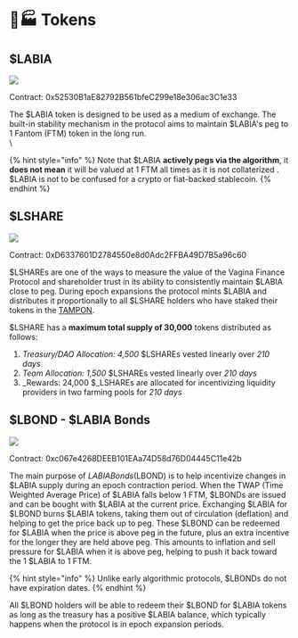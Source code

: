 # 👩🏭 Tokens

## $LABIA

![](../.gitbook/assets/crypto\_main\_cash.png)



Contract: 0x52530B1aE82792B561bfeC299e18e306ac3C1e33

<mark style="color:red;"></mark>

The $LABIA token is designed to be used as a medium of exchange. The built-in stability mechanism in the protocol aims to maintain $LABIA's peg to 1 Fantom (FTM) token in the long run. \
\


{% hint style="info" %}
Note that $LABIA **actively pegs via the algorithm**, it **does not mean** it will be valued at 1 FTM all times as it is not collaterized . $LABIA is not to be confused for a crypto or fiat-backed stablecoin.
{% endhint %}

## $LSHARE

![](../.gitbook/assets/crypto\_main\_share.png)



Contract: 0xD6337601D2784550e8d0Adc2FFBA49D7B5a96c60



$LSHAREs are one of the ways to measure the value of the Vagina Finance Protocol and shareholder trust in its ability to consistently maintain $LABIA close to peg. During epoch expansions the protocol mints $LABIA and distributes it proportionally to all $LSHARE holders who have staked their tokens in the [TAMPON](https://vaginafinance.app/TAMPON).

$LSHARE has a **maximum total supply of 30,000** tokens distributed as follows:

1. _Treasury/DAO Allocation: 4,500_ $LSHAREs vested linearly over _210 days_
2. _Team Allocation: 1,500_ $LSHAREs vested linearly over _210 days_
3. _Rewards: 24,000 $_LSHAREs are allocated for incentivizing liquidity providers in two farming pools for _210 days_

## $LBOND - $LABIA Bonds

![](../.gitbook/assets/crypto\_main\_bond.png)

Contract: 0xc067e4268DEEB101EAa74D58d76D04445C11e42b

<mark style="color:red;"></mark>

The main purpose of $LABIA Bonds ($LBOND) is to help incentivize changes in $LABIA supply during an epoch contraction period. When the TWAP (Time Weighted Average Price) of $LABIA falls below 1 FTM,  $LBONDs are issued and can be bought with $LABIA at the current price. Exchanging $LABIA for $LBOND burns $LABIA tokens, taking them out of circulation (deflation) and helping to get the price back up to peg. These $LBOND can be redeemed for $LABIA when the price is above peg in the future, plus an extra incentive for the longer they are held above peg. This amounts to inflation and sell pressure for $LABIA when it is above peg, helping to push it back toward the 1 $LABIA to 1 FTM.

{% hint style="info" %}
Unlike early algorithmic protocols, $LBONDs do not have expiration dates.
{% endhint %}

All $LBOND holders will be able to redeem their $LBOND for $LABIA tokens as long as the treasury has a positive $LABIA balance, which typically happens when the protocol is in epoch expansion periods.
